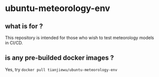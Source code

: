 # ubuntu-meteorology-env

## what is for ?

This repository is intended for those who wish to test meteorology models in CI/CD.

## is any pre-builded docker images ?

Yes, try `docker pull tianjiewu/ubuntu-meteorology-env`

